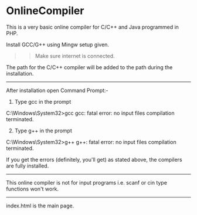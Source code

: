 OnlineCompiler
==============

This is a very basic online compiler for C/C++ and Java programmed in PHP.

Install GCC/G++ using Mingw setup given.
>> Make sure internet is connected.

The path for the C/C++ compiler will be added to the path during the installation.

-------------------------------------------------------------------------------------------------

After installation open Command Prompt:-

1. Type gcc in the prompt

C:\Windows\System32>gcc
gcc: fatal error: no input files
compilation terminated.

2. Type g++ in the prompt

C:\Windows\System32>g++
g++: fatal error: no input files
compilation terminated.

If you get the errors (definitely, you'll get) as stated above, the compilers are fully installed.

-------------------------------------------------------------------------------------------------

This online compiler is not for input programs i.e. scanf or cin type functions won't work.

-------------------------------------------------------------------------------------------------

index.html is the main page.
